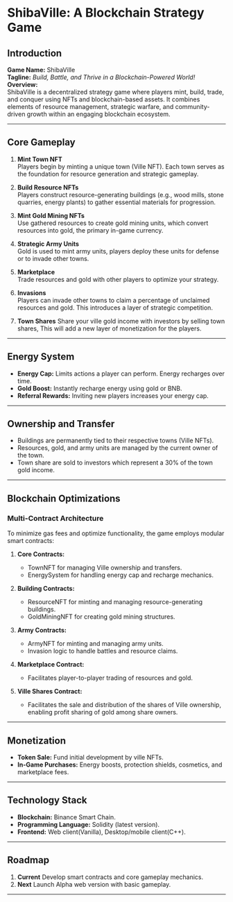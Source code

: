 # ShibaVille: A Blockchain Strategy Game

## **Introduction**

**Game Name:** ShibaVille  
**Tagline:** _Build, Battle, and Thrive in a Blockchain-Powered World!_  
**Overview:**  
ShibaVille is a decentralized strategy game where players mint, build, trade, and conquer using NFTs and blockchain-based assets. It combines elements of resource management, strategic warfare, and community-driven growth within an engaging blockchain ecosystem.

---

## **Core Gameplay**

1. **Mint Town NFT**  
   Players begin by minting a unique town (Ville NFT). Each town serves as the foundation for resource generation and strategic gameplay.

2. **Build Resource NFTs**  
   Players construct resource-generating buildings (e.g., wood mills, stone quarries, energy plants) to gather essential materials for progression.

3. **Mint Gold Mining NFTs**  
   Use gathered resources to create gold mining units, which convert resources into gold, the primary in-game currency.

4. **Strategic Army Units**  
   Gold is used to mint army units, players deploy these units for defense or to invade other towns.

5. **Marketplace**  
   Trade resources and gold with other players to optimize your strategy.

6. **Invasions**  
   Players can invade other towns to claim a percentage of unclaimed resources and gold. This introduces a layer of strategic competition.

7. **Town Shares**
   Share your ville gold income with investors by selling town shares, This will add a new layer of monetization for the players.

---

## **Energy System**

- **Energy Cap:** Limits actions a player can perform. Energy recharges over time.
- **Gold Boost:** Instantly recharge energy using gold or BNB.
- **Referral Rewards:** Inviting new players increases your energy cap.

---

## **Ownership and Transfer**

- Buildings are permanently tied to their respective towns (Ville NFTs).
- Resources, gold, and army units are managed by the current owner of the town.
- Town share are sold to investors which represent a 30% of the town gold income.

---

## **Blockchain Optimizations**

### **Multi-Contract Architecture**

To minimize gas fees and optimize functionality, the game employs modular smart contracts:

1. **Core Contracts:**

   - TownNFT for managing Ville ownership and transfers.
   - EnergySystem for handling energy cap and recharge mechanics.

2. **Building Contracts:**

   - ResourceNFT for minting and managing resource-generating buildings.
   - GoldMiningNFT for creating gold mining structures.

3. **Army Contracts:**

   - ArmyNFT for minting and managing army units.
   - Invasion logic to handle battles and resource claims.

4. **Marketplace Contract:**

   - Facilitates player-to-player trading of resources and gold.

5. **Ville Shares Contract:**
   - Facilitates the sale and distribution of the shares of Ville ownership, enabling profit sharing of gold among share owners.

---

## **Monetization**

- **Token Sale:** Fund initial development by ville NFTs.
- **In-Game Purchases:** Energy boosts, protection shields, cosmetics, and marketplace fees.

---

## **Technology Stack**

- **Blockchain:** Binance Smart Chain.
- **Programming Language:** Solidity (latest version).
- **Frontend:** Web client(Vanilla), Desktop/mobile client(C++).

---

## **Roadmap**

1. **Current** Develop smart contracts and core gameplay mechanics.
2. **Next** Launch Alpha web version with basic gameplay.

---
